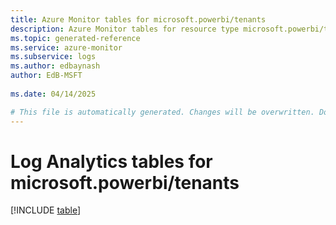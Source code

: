 ```yaml
---
title: Azure Monitor tables for microsoft.powerbi/tenants
description: Azure Monitor tables for resource type microsoft.powerbi/tenants
ms.topic: generated-reference
ms.service: azure-monitor
ms.subservice: logs
ms.author: edbaynash
author: EdB-MSFT
   
ms.date: 04/14/2025

# This file is automatically generated. Changes will be overwritten. Do not change this file directly.
---
```


# Log Analytics tables for microsoft.powerbi/tenants  

[!INCLUDE [table](~/reusable-content/ce-skilling/azure/includes/azure-monitor/reference/tables/microsoft-powerbi_tenants-include.md)]

